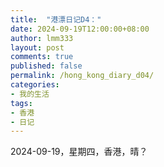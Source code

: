 ```yaml
---
title:  "港漂日记D4："
date: 2024-09-19T12:00:00+08:00
author: lmm333
layout: post
comments: true
published: false
permalink: /hong_kong_diary_d04/
categories:
- 我的生活
tags:
- 香港
- 日记
---
```


2024-09-19，星期四，香港，晴？